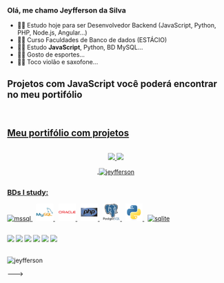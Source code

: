 

### Olá, me chamo Jeyfferson da Silva
- 👨‍🏫 Estudo hoje para ser Desenvolvedor Backend (JavaScript, Python, PHP, Node.js, Angular...)
- 👩‍🎓 Curso Faculdades de Banco de dados (ESTÁCIO)
- 👨‍🎓 Estudo <strong>JavaScript</strong>, Python, BD MySQL...
- 🏃‍♂️ Gosto de esportes...
- 🎷🎸 Toco violão e saxofone... 
<div>
<h2>Projetos com JavaScript você poderá encontrar no meu portifólio</h2><br>
<h2><a href="https://www.blogger.com/profile/13176540257915409358"> Meu portifólio com projetos</a></h2><br>

</div>
<div align="center">
  <a href="https://github-profile-summary-cards.vercel.app/api/cards/profile-details?username=Jeyfferson&theme=vue">
  <img height="180em" src="https://github-profile-summary-cards.vercel.app/api/cards/profile-details?username=Jeyfferson&theme=dracula"/>
  <img height="180em" src="https://github-readme-stats.vercel.app/api/top-langs/?username=Jeyfferson&layout=compact&langs_count=7&theme=dracula"/>
       <p>&nbsp;<img align="center" src="https://github-readme-stats.vercel.app/api?username=jeyfferson&show_icons=true&locale=en" alt="jeyfferson" /></p>
</div>
  
  ##
  <h3 align="left">BDs I study:</h3>
<p align="left"> <a href="https://www.djangoproject.com/" target="_blank" rel="noreferrer">  </a> <a href="https://www.microsoft.com/en-us/sql-server" target="_blank" rel="noreferrer"> <img src="https://www.svgrepo.com/show/303229/microsoft-sql-server-logo.svg" alt="mssql" width="40" height="40"/> </a>&nbsp <a href="https://www.mysql.com/" target="_blank" rel="noreferrer"> <img src="https://raw.githubusercontent.com/devicons/devicon/master/icons/mysql/mysql-original-wordmark.svg" alt="mysql" width="40" height="40"/> </a>&nbsp <a href="https://www.oracle.com/" target="_blank" rel="noreferrer"> <img src="https://raw.githubusercontent.com/devicons/devicon/master/icons/oracle/oracle-original.svg" alt="oracle" width="40" height="40"/> </a>&nbsp <a href="https://www.php.net" target="_blank" rel="noreferrer"> <img src="https://raw.githubusercontent.com/devicons/devicon/master/icons/php/php-original.svg" alt="php" width="40" height="40"/> </a>&nbsp <a href="https://www.postgresql.org" target="_blank" rel="noreferrer"> <img src="https://raw.githubusercontent.com/devicons/devicon/master/icons/postgresql/postgresql-original-wordmark.svg" alt="postgresql" width="40" height="40"/> </a>&nbsp <a href="https://www.python.org" target="_blank" rel="noreferrer"> <img src="https://raw.githubusercontent.com/devicons/devicon/master/icons/python/python-original.svg" alt="python" width="40" height="40"/> </a>&nbsp <a href="https://www.sqlite.org/" target="_blank" rel="noreferrer"> <img src="https://www.vectorlogo.zone/logos/sqlite/sqlite-icon.svg" alt="sqlite" width="40" height="40"/> </a> </p>
<!---  
<div style="display: inline_block"><br>
  <img align="center" alt="Rafa-Js" height="40" width="120" src="https://img.shields.io/badge/JavaScript-323330?style=for-the-badge&logo=javascript&logoColor=F7DF1E">  
  <img align="center" alt="Rafa-HTML" height="40" width="120" src="https://img.shields.io/badge/HTML5-E34F26?style=for-the-badge&logo=html5&logoColor=white">
  <img align="center" alt="Rafa-CSS" height="40" width="120" src="https://img.shields.io/badge/CSS3-1572B6?style=for-the-badge&logo=css3&logoColor=white">
  <img align="center" alt="Jey-Python" height="40" width="120" src="https://img.shields.io/badge/Python-FFD43B?style=for-the-badge&logo=python&logoColor=blue">
  <img align="center" alt="Rafa-Csharp" height="40" width="120" src="https://img.shields.io/badge/PHP-777BB4?style=for-the-badge&logo=php&logoColor=white">
--->
  
  ##
 
<div> 
  <a href="https://www.youtube.com/channel/UCcGp8oRpDQreIvVCXsPRuTg" target="_blank"><img src="https://img.shields.io/badge/YouTube-FF0000?style=for-the-badge&logo=youtube&logoColor=white" target="_blank"></a>
  <a href="https://www.instagram.com/" target="_blank"><img src="https://img.shields.io/badge/-Instagram-%23E4405F?style=for-the-badge&logo=instagram&logoColor=white" target="_blank"></a>
 	<a href="https://www.facebook.com/profile.php?id=100028415771900" target="_blank"><img src="https://img.shields.io/badge/Facebook-1877F2?style=for-the-badge&logo=facebook&logoColor=white" target="_blank"></a>
 <a href="https://twitter.com/JeyffeDesenv" target="_blank"><img src="https://img.shields.io/badge/Twitter-1DA1F2?style=for-the-badge&logo=twitter&logoColor=white" target="_blank"></a> 
  <a href = "mailto:jeyffesilv@gmail.com"><img src="https://img.shields.io/badge/-Gmail-%23333?style=for-the-badge&logo=gmail&logoColor=white" target="_blank"></a>
  <a href="https://www.linkedin.com/in/jeyfferson-silva-5a9bab1a4/" target="_blank"><img src="https://img.shields.io/badge/-LinkedIn-%230077B5?style=for-the-badge&logo=linkedin&logoColor=white" target="_blank"></a>  
 
</div>
  
  ##
  
  <div>
  



<p><img align="center" src="https://github-readme-streak-stats.herokuapp.com/?user=jeyfferson&" alt="jeyfferson" /></p>
  </div>
--->
